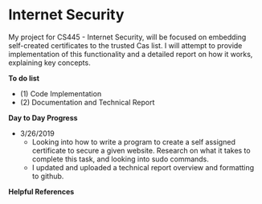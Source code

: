 # Internet Security
My project for CS445 - Internet Security, will be focused on embedding self-created certificates to the trusted Cas list. I will attempt to provide implementation of this functionality and a detailed report on how it works, explaining key concepts.

**To do list**
- (1) Code Implementation 
- (2) Documentation and Technical Report

**Day to Day Progress**
- 3/26/2019 
  - Looking into how to write a program to create a self assigned certificate to secure a given website. Research on what it takes to complete this task, and looking into sudo commands.
  - I updated and uploaded a technical report overview and formatting to github.

**Helpful References**
